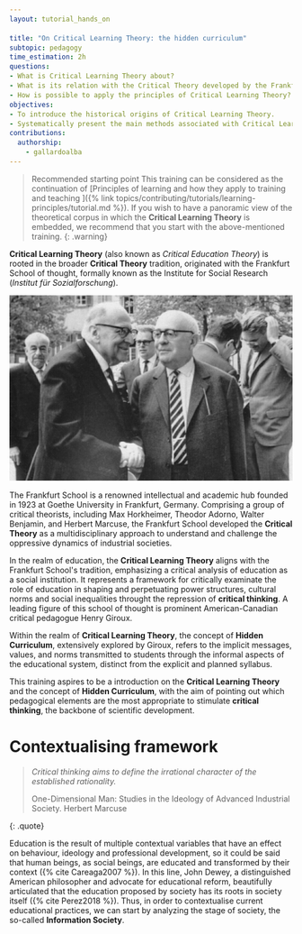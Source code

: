 ```yaml
---
layout: tutorial_hands_on

title: "On Critical Learning Theory: the hidden curriculum"
subtopic: pedagogy
time_estimation: 2h
questions:
- What is Critical Learning Theory about?
- What is its relation with the Critical Theory developed by the Frankfurt School?
- How is possible to apply the principles of Critical Learning Theory?
objectives:
- To introduce the historical origins of Critical Learning Theory.
- Systematically present the main methods associated with Critical Learning Theory.
contributions:
  authorship:
    - gallardoalba
---
```


> <warning-title>Recommended starting point</warning-title>
> This training can be considered as the continuation of [Principles of learning and how they apply to training and teaching ]({% link topics/contributing/tutorials/learning-principles/tutorial.md %}). If you wish to have a panoramic view of the theoretical corpus in which the **Critical Learning Theory** is embedded, we recommend that you start with the above-mentioned training.
{: .warning}

**Critical Learning Theory** (also known as *Critical Education Theory*) is rooted in the broader **Critical Theory** tradition, originated with the Frankfurt School of thought, formally known as the Institute for Social Research (*Institut für Sozialforschung*).

![Frankfurt_school_picture.](../../images/critical_theory/frankfurt_school.png "Photo taken in Heidelberg in April 1964 by Jeremy J. Shapiro at the Max Weber Institute of Sociology. In front: Max Horkheimer and Theodor W. Adorno. Back left: Siegfried Landshut. Right back: Jürgen Habermas. Licence: CC BY-SA 4.0")

The Frankfurt School is a renowned intellectual and academic hub founded in 1923 at Goethe University in Frankfurt, Germany. Comprising a group of critical theorists, including Max Horkheimer, Theodor Adorno, Walter Benjamin, and Herbert Marcuse, the Frankfurt School developed the **Critical Theory** as a multidisciplinary approach to understand and challenge the oppressive dynamics of industrial societies.

In the realm of education, the **Critical Learning Theory** aligns with the Frankfurt School's tradition, emphasizing a critical analysis of education as a social institution. It represents a framework for critically examinate the role of education in shaping and perpetuating power structures, cultural norms and social inequalities throught the repression of **critical thinking**. A leading figure of this school of thought is  prominent American-Canadian critical pedagogue Henry Giroux.

Within the realm of **Critical Learning Theory**, the concept of **Hidden Curriculum**, extensively explored by Giroux, refers to the implicit messages, values, and norms transmitted to students through the informal aspects of the educational system, distinct from the explicit and planned syllabus.

This training aspires to be a introduction on the **Critical Learning Theory** and the concept of **Hidden Curriculum**, with the aim of pointing out which pedagogical elements are the most appropriate to stimulate **critical thinking**, the backbone of scientific development.

# Contextualising framework

> *Critical thinking aims to define the irrational character of the established rationality.*
>
> One-Dimensional Man: Studies in the Ideology of Advanced Industrial Society. Herbert Marcuse
>
{: .quote}

Education is the result of multiple contextual variables that have an effect on behaviour, ideology and professional development, so it could be said that human beings, as social beings, are educated and transformed by their context ({% cite Careaga2007 %}). In this line, John Dewey, a distinguished American philosopher and advocate for educational reform, beautifully articulated that the education proposed by society has its roots in society itself ({% cite Perez2018 %}). Thus, in order to contextualise current educational practices, we can start by analyzing the stage of society, the so-called **Information Society**.


